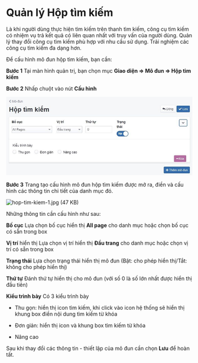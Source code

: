 # Quản lý Hộp tìm kiếm

Là khi người dùng thực hiện tìm kiếm trên thanh tìm kiếm, công cụ tìm kiếm có nhiệm vụ trả kết quả có liên quan nhất với truy vấn của người dùng. Quản lý thay đổi công cụ tìm kiếm phù hợp với nhu cầu sử dụng. Trải nghiệm các công cụ tìm kiếm đa dạng hơn.

Để cấu hình mô đun hộp tìm kiếm, bạn cần:

**Bước 1** Tại màn hình quản trị, bạn chọn mục **Giao diện => Mô đun => Hộp tìm kiếm**

**Bước 2** Nhấp chuột vào nút **Cấu hình**

![hop-tim-kiem.jpg (22 KB)](img/hop-tim-kiem.jpg)

**Bước 3** Trang tạo cấu hình mô đun hộp tìm kiếm được mở ra, điền và cấu hình các thông tin chi tiết của danh mục đó.

![hop-tim-kiem-1.jpg (47 KB)](hop-tim-kiem-1.jpg)

Những thông tin cần cấu hình như sau:

**Bố cục** Lựa chọn bố cục hiển thị **All page** cho danh mục hoặc chọn bố cục có sẵn trong box

**Vị trí** hiển thị Lựa chọn vị trí hiển thị **Đầu trang** cho danh mục hoặc chọn vị trí có sẵn trong box

**Trạng thái** Lựa chọn trạng thái hiển thị mô đun (Bật: cho phép hiển thị/Tắt: không cho phép hiển thị)

**Thứ tự** Đánh thứ tự hiển thị cho mô đun (với số 0 là số lớn nhất được hiển thị đầu tiên)

**Kiểu trình bày** Có 3 kiểu trình bày

- Thu gọn: hiển thị icon tìm kiếm, khi click vào icon hệ thống sẽ hiển thị khung box điền nội dung tìm kiếm từ khóa

- Đơn giản: hiển thị icon và khung box tìm kiếm từ khóa

- Nâng cao

Sau khi thay đổi các thông tin - thiết lập của mô đun cần chọn **Lưu** để hoàn tất.

